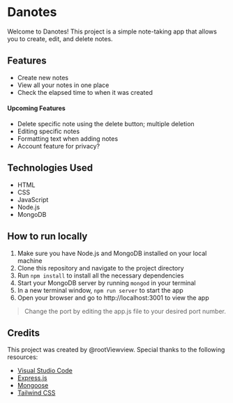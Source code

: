 # **Danotes**
Welcome to Danotes! This project is a simple note-taking app that allows you to create, edit, and delete notes.

## **Features**
+ Create new notes
+ View all your notes in one place
+ Check the elapsed time to when it was created

#### **Upcoming Features**
+ Delete specific note using the delete button; multiple deletion
+ Editing specific notes
+ Formatting text when adding notes
+ Account feature for privacy?

## **Technologies Used**
+ HTML
+ CSS
+ JavaScript
+ Node.js
+ MongoDB

## **How to run locally**
1. Make sure you have Node.js and MongoDB installed on your local machine
2. Clone this repository and navigate to the project directory
3. Run ``` npm install ``` to install all the necessary dependencies
4. Start your MongoDB server by running ``` mongod ``` in your terminal
5. In a new terminal window, ``` npm run server ``` to start the app
6. Open your browser and go to http://localhost:3001 to view the app

> Change the port by editing the app.js file to your desired port number.

## **Credits**
This project was created by @rootViewview. Special thanks to the following resources:
+ [Visual Studio Code](https://code.visualstudio.com/)
+ [Express.js](https://expressjs.com/)
+ [Mongoose](https://mongoosejs.com/)
+ [Tailwind CSS](https://mongoosejs.com/)

